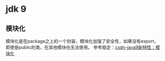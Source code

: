 # jdk 9
## 模块化
模块化是在package之上的一个封装，模块化加强了安全性，如果没有export，即使是public的类，在其他模块也无法使用。
参考稳定：[csdn-java9新特性：模块化](https://blog.csdn.net/54powerman/article/details/78091989)